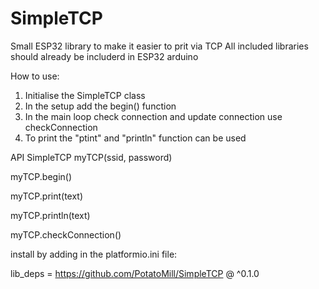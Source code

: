 # SimpleTCP
Small ESP32 library to make it easier to prit via TCP
All included libraries should already be includerd in ESP32 arduino

How to use:
1. Initialise the SimpleTCP class
2. In the setup add the begin() function
3. In the main loop check connection and update connection use checkConnection
4. To print the "ptint" and "println" function can be used


API
SimpleTCP myTCP(ssid, password)

myTCP.begin()

myTCP.print(text)

myTCP.println(text)

myTCP.checkConnection()

install by adding in the platformio.ini file:

lib_deps =
  https://github.com/PotatoMill/SimpleTCP @ ^0.1.0

